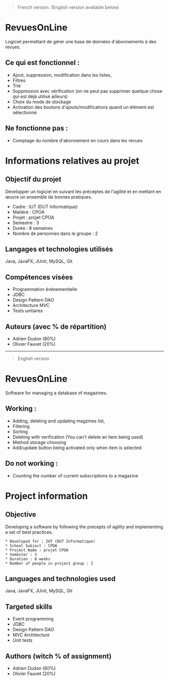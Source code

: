 > French version. (English version available below)

# RevuesOnLine

Logiciel permettant de gérer une base de données d'abonnements à des revues.

## Ce qui est fonctionnel :

* Ajout, suppression, modification dans les listes,
* Filtres
* Trie
* Suppression avec vérification (on ne peut pas supprimer quelque chose qui est déjà utilisé ailleurs)
* Choix du mode de stockage
* Activation des boutons d'ajouts/modifications quand un élément est sélectionné

## Ne fonctionne pas :

* Comptage du nombre d'abonnement en cours dans les revues

# Informations relatives au projet

## Objectif du projet

Développer un logiciel en suivant les préceptes de l'agilité et en mettant en œuvre un ensemble de bonnes pratiques.

* Cadre : IUT (DUT Informatique)
* Matière : CPOA
* Projet : projet CPOA
* Semestre : 3
* Durée : 8 semaines
* Nombre de personnes dans le groupe : 2

## Langages et technologies utilisés

Java, JavaFX, JUnit, MySQL, Git

## Compétences visées

* Programmation événementielle
* JDBC
* Design Pattern DAO
* Architecture MVC
* Tests unitaires

## Auteurs (avec % de répartition)

* Adrien Dudon (80%)
* Olivier Fauvet (20%)

___

> English version

# RevuesOnLine

Software for managing a database of magazines.

## Working :

* Adding, deleting and updating magzines list,
* Filtering
* Sorting
* Deleting with verification (You can't delete an item being used)
* Method storage choosing
* Add/update button being activated only when item is selected

## Do not working :

* Counting the number of current subscriptions to a magazine

# Project information

## Objective

Developing a software by following the precepts of agility and implementing a set of best practices.

	* Developed for : IUT (DUT Informatique)
	* School Subject : CPOA
	* Project Name : projet CPOA
	* Semester : 3
	* Duration : 8 weeks
	* Number of people in project group : 2

## Languages and technologies used

Java, JavaFX, JUnit, MySQL, Git

## Targeted skills

* Event programming
* JDBC
* Design Pattern DAO
* MVC Architecture
* Unit tests

## Authors (witch % of assignment)

* Adrien Dudon (80%)
* Olivier Fauvet (20%)